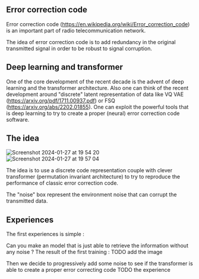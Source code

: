 ## Error correction code

Error correction code (https://en.wikipedia.org/wiki/Error_correction_code) is an important part of radio telecommunication network.

The idea of error correction code is to add redundancy in the original transmitted signal in order to be robust to signal corruption.

## Deep learning and transformer

One of the core development of the recent decade is the advent of deep learning and the transformer architecture.
Also one can think of the recent development around "discrete" latent representation of data like VQ VAE (https://arxiv.org/pdf/1711.00937.pdf) or FSQ (https://arxiv.org/abs/2202.01855).
One can exploit the powerful tools that is deep learning to try to create a proper (neural) error correction code software.

## The idea

![Screenshot 2024-01-27 at 19 54 20](https://github.com/Forbu/deepcodecorrection/assets/11457947/38d1d215-b941-4e3b-a954-973fa5b4df87)
![Screenshot 2024-01-27 at 19 57 04](https://github.com/Forbu/deepcodecorrection/assets/11457947/ce1fe5db-7cb7-46a7-b7b3-62c4fc89fe41)

The idea is to use a discrete code representation couple with clever transformer (permutation invariant architecture) to try to reproduce the performance of classic error correction code.

The "noise" box represent the environment noise that can corrupt the transmitted data.

## Experiences

The first experiences is simple :

Can you make an model that is just able to retrieve the information without any noise ?
The result of the first training : 
TODO add the image

Then we decide to progressively add some noise to see if the transformer is able to create a proper error correcting code
TODO the experience



